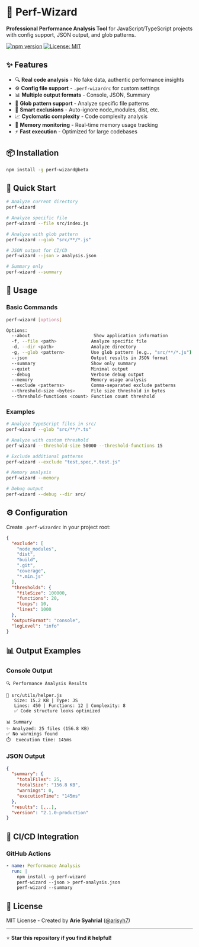 # 🚀 Perf-Wizard

**Professional Performance Analysis Tool** for JavaScript/TypeScript projects with config support, JSON output, and glob patterns.

[![npm version](https://img.shields.io/npm/v/perf-wizard.svg)](https://www.npmjs.com/package/perf-wizard)
[![License: MIT](https://img.shields.io/badge/License-MIT-yellow.svg)](https://opensource.org/licenses/MIT)

## ✨ Features

- 🔍 **Real code analysis** - No fake data, authentic performance insights
- ⚙️ **Config file support** - `.perf-wizardrc` for custom settings
- 📊 **Multiple output formats** - Console, JSON, Summary
- 🎯 **Glob pattern support** - Analyze specific file patterns
- 🚫 **Smart exclusions** - Auto-ignore node_modules, dist, etc.
- 📈 **Cyclomatic complexity** - Code complexity analysis
- 🧠 **Memory monitoring** - Real-time memory usage tracking
- ⚡ **Fast execution** - Optimized for large codebases

## 📦 Installation

```bash
npm install -g perf-wizard@beta
```

## 🚀 Quick Start

```bash
# Analyze current directory
perf-wizard

# Analyze specific file
perf-wizard --file src/index.js

# Analyze with glob pattern
perf-wizard --glob "src/**/*.js"

# JSON output for CI/CD
perf-wizard --json > analysis.json

# Summary only
perf-wizard --summary
```

## 📖 Usage

### Basic Commands

```bash
perf-wizard [options]

Options:
  --about                        Show application information
  -f, --file <path>             Analyze specific file
  -d, --dir <path>              Analyze directory
  -g, --glob <pattern>          Use glob pattern (e.g., "src/**/*.js")
  --json                        Output results in JSON format
  --summary                     Show only summary
  --quiet                       Minimal output
  --debug                       Verbose debug output
  --memory                      Memory usage analysis
  --exclude <patterns>          Comma-separated exclude patterns
  --threshold-size <bytes>      File size threshold in bytes
  --threshold-functions <count> Function count threshold
```

### Examples

```bash
# Analyze TypeScript files in src/
perf-wizard --glob "src/**/*.ts"

# Analyze with custom threshold
perf-wizard --threshold-size 50000 --threshold-functions 15

# Exclude additional patterns
perf-wizard --exclude "test,spec,*.test.js"

# Memory analysis
perf-wizard --memory

# Debug output
perf-wizard --debug --dir src/
```

## ⚙️ Configuration

Create `.perf-wizardrc` in your project root:

```json
{
  "exclude": [
    "node_modules",
    "dist",
    "build",
    ".git",
    "coverage",
    "*.min.js"
  ],
  "thresholds": {
    "fileSize": 100000,
    "functions": 20,
    "loops": 10,
    "lines": 1000
  },
  "outputFormat": "console",
  "logLevel": "info"
}
```

## 📊 Output Examples

### Console Output
```
🔍 Performance Analysis Results

📁 src/utils/helper.js
   Size: 15.2 KB | Type: JS
   Lines: 450 | Functions: 12 | Complexity: 8
   ✅ Code structure looks optimized

📊 Summary
✨ Analyzed: 25 files (156.8 KB)
✅ No warnings found
⏱️  Execution time: 145ms
```

### JSON Output
```json
{
  "summary": {
    "totalFiles": 25,
    "totalSize": "156.8 KB",
    "warnings": 0,
    "executionTime": "145ms"
  },
  "results": [...],
  "version": "2.1.0-production"
}
```

## 🔧 CI/CD Integration

### GitHub Actions
```yaml
- name: Performance Analysis
  run: |
    npm install -g perf-wizard
    perf-wizard --json > perf-analysis.json
    perf-wizard --summary
```

## 📄 License

MIT License - Created by **Arie Syahrial** ([@arisyh7](https://github.com/arisyh7))

---

⭐ **Star this repository if you find it helpful!**
